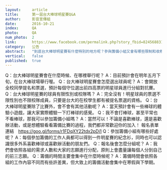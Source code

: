 ```yaml
---
layout:     article
title:      第一屆台大棒球明星賽Q&A
author:     影音宣傳組
date:       2016-10-21
index:      QA
photo:      QA
num_photo:  2
link:       https://www.facebook.com/permalink.php?story_fbid=824568831018569&id=815683195240466
category:   公告
abstract:   "到底台大棒球明星賽有什麼特別的地方呢？參與籌備小組又會有哪些限制和收穫呢？讓我們的Q&A一次解答你的所有疑惑吧"
vertical:   false
published:  true
---
```


Q：台大棒球明星賽會在什麼時候、在哪裡舉行呢？
A：目前預計會在明年五月下旬，在台大棒球場舉行喔。
Q：台大棒球明星賽會怎麼選出球員呢？
A：會開放全校同學提名和票選，預計每個守位選出前四高票的明星球員進行分組對抗賽。
Q：台大棒球明星賽的球員有限性別或校隊嗎？
A：完全沒有！明星球員的票選不限性別也不限校隊成員，只要是台大的在校學生都有被提名票選的資格。
Q：台大棒球明星賽除了比賽外，會不會有其他活動呢？
A：當天預計會有一些棒球的體驗小遊戲，讓大家實際體驗一下打棒球的感覺。
Q：我不會打棒球，甚至平常也不看棒球，那我可以參加籌備小組嗎？
A：當然可以！不論是喜歡棒球，還是喜歡辦活動，或是想體驗看看籌備比賽的過程，我們都非常歡迎你的加入！
報名表單連結　https://goo.gl/forms/r1FDqXY22tdx2pDj1
Q：參加籌備小組有哪些好處呢？
A：每個參加籌備的工作人員都可以得到一件明星賽的紀念衫，同時也可以認識很多外系喜歡棒球或喜歡辦活動的朋友們。
Q：報名後會怎麼分組呢？
A：我們會依照各組的需求人數和大家的志願進行分配，原則上會盡量讓每個人分到自己的前三志願。
Q：籌備的時間主要會集中在什麼時候呢？
A：籌備時間會依照各組的工作內容不同而有些許差異，但大致上的籌備活動會集中在寒假與下學期。
